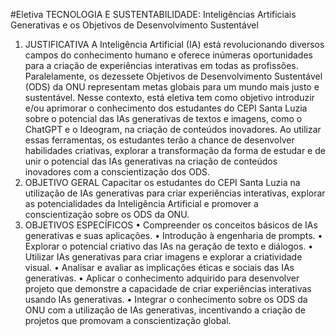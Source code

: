 #Eletiva
TECNOLOGIA E SUSTENTABILIDADE:
Inteligências Artificiais Generativas e os Objetivos de Desenvolvimento Sustentável

1.	JUSTIFICATIVA
A Inteligência Artificial (IA) está revolucionando diversos campos do conhecimento humano e oferece inúmeras oportunidades para a criação de experiências interativas em todas as profissões. Paralelamente, os dezessete Objetivos de Desenvolvimento Sustentável (ODS) da ONU representam metas globais para um mundo mais justo e sustentável. Nesse contexto, está eletiva tem como objetivo introduzir e/ou aprimorar o conhecimento dos estudantes do CEPI Santa Luzia sobre o potencial das IAs generativas de textos e imagens, como o ChatGPT e o Ideogram, na criação de conteúdos inovadores. Ao utilizar essas ferramentas, os estudantes terão a chance de desenvolver habilidades criativas, explorar a transformação da forma de estudar e de unir o potencial das IAs generativas na criação de conteúdos inovadores com a conscientização dos ODS.
2.	OBJETIVO GERAL
Capacitar os estudantes do CEPI Santa Luzia na utilização de IAs generativas para criar experiências interativas, explorar as potencialidades da Inteligência Artificial e promover a conscientização sobre os ODS da ONU.
3.	OBJETIVOS ESPECÍFICOS
•	Compreender os conceitos básicos de IAs generativas e suas aplicações.
•	Introdução à engenharia de prompts.
•	Explorar o potencial criativo das IAs na geração de texto e diálogos.
•	Utilizar IAs generativas para criar imagens e explorar a criatividade visual.
•	Analisar e avaliar as implicações éticas e sociais das IAs generativas.
•	Aplicar o conhecimento adquirido para desenvolver projeto que demonstre a capacidade de criar experiências interativas usando IAs generativas.
•	Integrar o conhecimento sobre os ODS da ONU com a utilização de IAs generativas, incentivando a criação de projetos que promovam a conscientização global.
